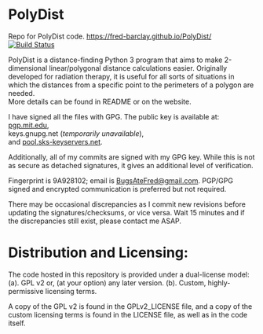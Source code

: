 # PolyDist
Repo for PolyDist code. https://fred-barclay.github.io/PolyDist/
[![Build Status](https://travis-ci.org/Fred-Barclay/PolyDist.svg?branch=master)](https://travis-ci.org/Fred-Barclay/PolyDist)


PolyDist is a distance-finding Python 3 program that aims to make 2-dimensional
linear/polygonal distance calculations easier. Originally developed for
radiation therapy, it is useful for all sorts of situations in which the
distances from a specific point to the perimeters of a polygon are needed.  
More details can be found in README or on the website.

I have signed all the files with GPG. The public key is available at:  
[pgp.mit.edu](https://pgp.mit.edu/pks/lookup?op=vindex&search=0x7338CE369A928102),  
keys.gnupg.net (*temporarily unavailable*),  
and
[pool.sks-keyservers.net](https://keyserver.mattrude.com/search/vindex/0x7338CE369A928102).

Additionally, all of my commits are signed with my GPG key. While this is not
as secure as detached signatures, it gives an additional level of verification.

Fingerprint is 9A928102; email is BugsAteFred@gmail.com.
PGP/GPG signed and encrypted communication is preferred but not required.

There may be occasional discrepancies as I commit new revisions before updating the signatures/checksums, or vice versa. Wait 15 minutes and if the discrepancies still exist, please contact me ASAP.

# Distribution and Licensing:
The code hosted in this repository is provided under a dual-license model:
(a). GPL v2 or, (at your option) any later version.
(b). Custom, highly-permissive licensing terms.

A copy of the GPL v2 is found in the GPLv2_LICENSE file, and a copy of the custom licensing terms is found in the LICENSE file, as well as in the code itself.
